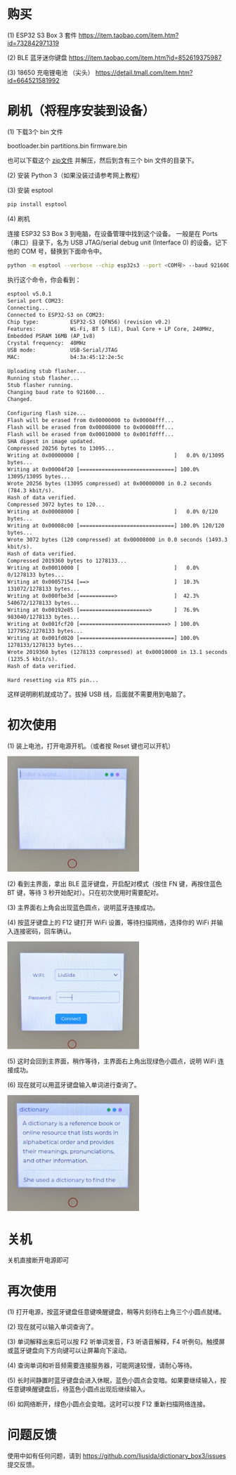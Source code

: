 # 购买

(1) ESP32 S3 Box 3 套件
https://item.taobao.com/item.htm?id=732842971319

(2) BLE 蓝牙迷你键盘
https://item.taobao.com/item.htm?id=852619375987

(3) 18650 充电锂电池 （尖头）
https://detail.tmall.com/item.htm?id=664521581992

# 刷机（将程序安装到设备）

(1) 下载3个 bin 文件

bootloader.bin
partitions.bin
firmware.bin

也可以下载这个 [zip文件](/firmware.zip) 并解压，然后到含有三个 bin 文件的目录下。

(2) 安装 Python 3（如果没装过请参考网上教程）

(3) 安装 esptool

```sh
pip install esptool
```

(4) 刷机

连接 ESP32 S3 Box 3 到电脑，在设备管理中找到这个设备。
一般是在 Ports（串口）目录下，名为 USB JTAG/serial debug unit (Interface 0) 的设备。记下他的 COM 号，替换到下面命令中。

```sh
python -m esptool --verbose --chip esp32s3 --port <COM号> --baud 921600 --before default-reset --after hard-reset write-flash -z --flash-mode dio --flash-freq 80m --flash-size 16MB 0x0000 bootloader.bin 0x8000 partitions.bin 0x10000 firmware.bin
```

执行这个命令，你会看到：

```
esptool v5.0.1
Serial port COM23:
Connecting...
Connected to ESP32-S3 on COM23:
Chip type:          ESP32-S3 (QFN56) (revision v0.2)
Features:           Wi-Fi, BT 5 (LE), Dual Core + LP Core, 240MHz, Embedded PSRAM 16MB (AP_1v8)
Crystal frequency:  40MHz
USB mode:           USB-Serial/JTAG
MAC:                b4:3a:45:12:2e:5c

Uploading stub flasher...
Running stub flasher...
Stub flasher running.
Changing baud rate to 921600...
Changed.

Configuring flash size...
Flash will be erased from 0x00000000 to 0x00004fff...
Flash will be erased from 0x00008000 to 0x00008fff...
Flash will be erased from 0x00010000 to 0x001fdfff...
SHA digest in image updated.
Compressed 20256 bytes to 13095...
Writing at 0x00000000 [                              ]   0.0% 0/13095 bytes...
Writing at 0x00004f20 [==============================] 100.0% 13095/13095 bytes...
Wrote 20256 bytes (13095 compressed) at 0x00000000 in 0.2 seconds (784.3 kbit/s).
Hash of data verified.
Compressed 3072 bytes to 120...
Writing at 0x00008000 [                              ]   0.0% 0/120 bytes...
Writing at 0x00008c00 [==============================] 100.0% 120/120 bytes...
Wrote 3072 bytes (120 compressed) at 0x00008000 in 0.0 seconds (1493.3 kbit/s).
Hash of data verified.
Compressed 2019360 bytes to 1278133...
Writing at 0x00010000 [                              ]   0.0% 0/1278133 bytes...
Writing at 0x00057154 [==>                           ]  10.3% 131072/1278133 bytes...
Writing at 0x000fbe3d [===========>                  ]  42.3% 540672/1278133 bytes...
Writing at 0x00192e85 [======================>       ]  76.9% 983040/1278133 bytes...
Writing at 0x001fcf20 [============================> ] 100.0% 1277952/1278133 bytes...
Writing at 0x001fd020 [==============================] 100.0% 1278133/1278133 bytes...
Wrote 2019360 bytes (1278133 compressed) at 0x00010000 in 13.1 seconds (1235.5 kbit/s).
Hash of data verified.

Hard resetting via RTS pin...
```

这样说明刷机就成功了。拔掉 USB 线，后面就不需要用到电脑了。

# 初次使用

(1) 装上电池，打开电源开机。（或者按 Reset 键也可以开机）

<img src="images/main_screen.png" alt="Main Screen" width="300">

(2) 看到主界面，拿出 BLE 蓝牙键盘，开启配对模式（按住 FN 键，再按住蓝色 BT 键，等待 3 秒开始配对）。只在初次使用时需要配对。

(3) 主界面右上角会出现蓝色圆点，说明蓝牙连接成功。

(4) 按蓝牙键盘上的 F12 键打开 WiFi 设置，等待扫描网络，选择你的 WiFi 并输入连接密码，回车确认。

<img src="images/wifi_settings.png" alt="WiFi Settings" width="300">

(5) 这时会回到主界面，稍作等待，主界面右上角出现绿色小圆点，说明 WiFi 连接成功。

(6) 现在就可以用蓝牙键盘输入单词进行查询了。

<img src="images/lookup.png" alt="Lookup" width="300">

# 关机

关机直接断开电源即可

# 再次使用

(1) 打开电源，按蓝牙键盘任意键唤醒键盘，稍等片刻待右上角三个小圆点就绪。

(2) 现在就可以输入单词查询了。

(3) 单词解释出来后可以按 F2 听单词发音，F3 听语音解释，F4 听例句。触摸屏或蓝牙键盘向下方向键可以让屏幕向下滚动。

(4) 查询单词和听音频需要连接服务器，可能网速较慢，请耐心等待。

(5) 长时间静置时蓝牙键盘会进入休眠，蓝色小圆点会变暗。如果要继续输入，按任意键唤醒键盘后，待蓝色小圆点出现后继续输入。

(6) 如网络断开，绿色小圆点会变暗。这时可以按 F12 重新扫描网络连接。

# 问题反馈

使用中如有任何问题，请到 https://github.com/liusida/dictionary_box3/issues 提交反馈。
